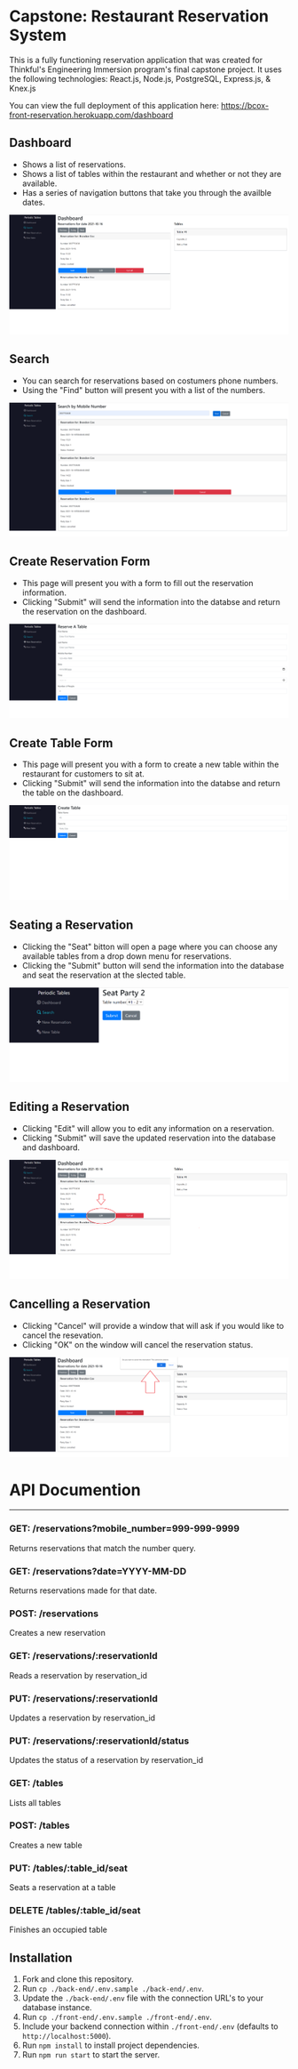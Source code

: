 # Capstone: Restaurant Reservation System

This is a fully functioning reservation application that was created for Thinkful's Engineering Immersion program's final capstone project. It uses the following technologies: React.js, Node.js, PostgreSQL, Express.js, & Knex.js

You can view the full deployment of this application here:
https://bcox-front-reservation.herokuapp.com/dashboard

## Dashboard

- Shows a list of reservations.
- Shows a list of tables within the restaurant and whether or not they are available.
- Has a series of navigation buttons that take you through the availble dates.

![](Pictures/Dashboard.PNG)

## Search

- You can search for reservations based on costumers phone numbers.
- Using the "Find" button will present you with a list of the numbers.

![](Pictures/Search.PNG)

## Create Reservation Form

- This page will present you with a form to fill out the reservation information.
- Clicking "Submit" will send the information into the databse and return the reservation on the dashboard.

![](Pictures/Reservation.PNG)

## Create Table Form

- This page will present you with a form to create a new table within the restaurant for customers to sit at.
- Clicking "Submit" will send the information into the databse and return the table on the dashboard.

![](Pictures/Table.PNG)

## Seating a Reservation

- Clicking the "Seat" bitton will open a page where you can choose any available tables from a drop down menu for reservations.
- Clicking the "Submit" button will send the information into the database and seat the reservation at the slected table.

![](Pictures/Seat.PNG)

## Editing a Reservation

- Clicking "Edit" will allow you to edit any information on a reservation.
- Clicking "Submit" will save the updated reservation into the database and dashboard.

![](Pictures/Edit.PNG)

## Cancelling a Reservation

- Clicking "Cancel" will provide a window that will ask if you would like to cancel the resevation.
- Clicking "OK" on the window will cancel the reservation status.

![](Pictures/Cancel.PNG)

# API Documention

<hr>

### GET: /reservations?mobile_number=999-999-9999

Returns reservations that match the number query.

### GET: /reservations?date=YYYY-MM-DD

Returns reservations made for that date.

### POST: /reservations

Creates a new reservation

### GET: /reservations/:reservationId

Reads a reservation by reservation_id

### PUT: /reservations/:reservationId

Updates a reservation by reservation_id

### PUT: /reservations/:reservationId/status

Updates the status of a reservation by reservation_id

### GET: /tables

Lists all tables

### POST: /tables

Creates a new table

### PUT: /tables/:table_id/seat

Seats a reservation at a table

### DELETE /tables/:table_id/seat

Finishes an occupied table

##

## Installation

1. Fork and clone this repository.
1. Run `cp ./back-end/.env.sample ./back-end/.env`.
1. Update the `./back-end/.env` file with the connection URL's to your database instance.
1. Run `cp ./front-end/.env.sample ./front-end/.env`.
1. Include your backend connection within `./front-end/.env` (defaults to `http://localhost:5000`).
1. Run `npm install` to install project dependencies.
1. Run `npm run start` to start the server.
